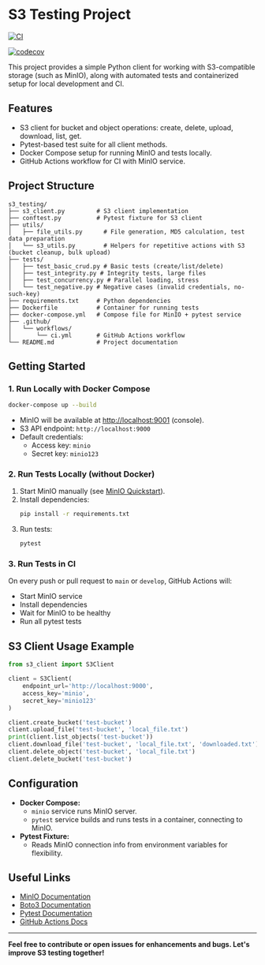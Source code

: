 
# S3 Testing Project

[![CI](https://github.com/AlexnderDoroshenko/s3_testing/actions/workflows/ci.yml/badge.svg)](https://github.com/AlexnderDoroshenko/s3_testing/actions/workflows/ci.yml)

[![codecov](https://codecov.io/gh/AlexnderDoroshenko/s3_testing/branch/main/graph/badge.svg)](https://codecov.io/gh/AlexnderDoroshenko/s3_testing)

This project provides a simple Python client for working with S3-compatible storage (such as MinIO), along with automated tests and containerized setup for local development and CI.

## Features

- S3 client for bucket and object operations: create, delete, upload, download, list, get.
- Pytest-based test suite for all client methods.
- Docker Compose setup for running MinIO and tests locally.
- GitHub Actions workflow for CI with MinIO service.

## Project Structure

```
s3_testing/
├── s3_client.py         # S3 client implementation
├── conftest.py          # Pytest fixture for S3 client
├── utils/                 
│   ├── file_utils.py      # File generation, MD5 calculation, test data preparation
│   └── s3_utils.py        # Helpers for repetitive actions with S3 (bucket cleanup, bulk upload)
├── tests/
│   ├── test_basic_crud.py # Basic tests (create/list/delete)
│   ├── test_integrity.py # Integrity tests, large files
│   ├── test_concurrency.py # Parallel loading, stress
│   └── test_negative.py # Negative cases (invalid credentials, no-such-key)
├── requirements.txt     # Python dependencies
├── Dockerfile           # Container for running tests
├── docker-compose.yml   # Compose file for MinIO + pytest service
├── .github/
│   └── workflows/
│       └── ci.yml       # GitHub Actions workflow
└── README.md            # Project documentation
```

## Getting Started

### 1. Run Locally with Docker Compose

```sh
docker-compose up --build
```

- MinIO will be available at [http://localhost:9001](http://localhost:9001) (console).
- S3 API endpoint: `http://localhost:9000`
- Default credentials:  
  - Access key: `minio`  
  - Secret key: `minio123`

### 2. Run Tests Locally (without Docker)

1. Start MinIO manually (see [MinIO Quickstart](https://min.io/docs/minio/linux/index.html#quickstart)).
2. Install dependencies:
   ```sh
   pip install -r requirements.txt
   ```
3. Run tests:
   ```sh
   pytest
   ```

### 3. Run Tests in CI

On every push or pull request to `main` or `develop`, GitHub Actions will:
- Start MinIO service
- Install dependencies
- Wait for MinIO to be healthy
- Run all pytest tests

## S3 Client Usage Example

```python
from s3_client import S3Client

client = S3Client(
    endpoint_url='http://localhost:9000',
    access_key='minio',
    secret_key='minio123'
)

client.create_bucket('test-bucket')
client.upload_file('test-bucket', 'local_file.txt')
print(client.list_objects('test-bucket'))
client.download_file('test-bucket', 'local_file.txt', 'downloaded.txt')
client.delete_object('test-bucket', 'local_file.txt')
client.delete_bucket('test-bucket')
```

## Configuration

- **Docker Compose:**  
  - `minio` service runs MinIO server.
  - `pytest` service builds and runs tests in a container, connecting to MinIO.
- **Pytest Fixture:**  
  - Reads MinIO connection info from environment variables for flexibility.

## Useful Links

- [MinIO Documentation](https://min.io/docs/)
- [Boto3 Documentation](https://boto3.amazonaws.com/v1/documentation/api/latest/index.html)
- [Pytest Documentation](https://docs.pytest.org/en/latest/)
- [GitHub Actions Docs](https://docs.github.com/en/actions)

---

**Feel free to contribute or open issues for enhancements and bugs. Let's improve S3 testing together!**